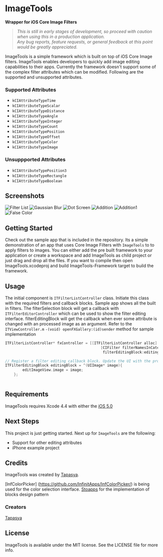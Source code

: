 # ImageTools
**Wrapper for iOS Core Image Filters**

> _This is still in early stages of development, so proceed with caution when using this in a production application.  
> Any bug reports, feature requests, or general feedback at this point would be greatly appreciated._

ImageTools is a simple framework which is built on top of iOS Core Image filters. ImageTools enables developers to quickly add image editing capabilities to their apps. 
Currently the framework doesn't support some of the complex filter attributes which can be modified. Following are the supported and unsupported attributes. 

### Supported Attributes
- `kCIAttributeTypeTime`
- `kCIAttributeTypeScalar` 
- `kCIAttributeTypeDistance`
- `kCIAttributeTypeAngle`
- `kCIAttributeTypeInteger`
- `kCIAttributeTypeCount`
- `kCIAttributeTypePosition`
- `kCIAttributeTypeOffset`
- `kCIAttributeTypeColor`
- `kCIAttributeTypeImage`

### Unsuppported Attributes
- `kCIAttributeTypePosition3`
- `kCIAttributeTypeRectangle`
- `kCIAttributeTypeBoolean`

## Screenshots
![Filter List](https://github.com/tapasya/ImageTools/raw/master/screenshots/filterlist.png)
![Gaussian Blur](https://github.com/tapasya/ImageTools/raw/master/screenshots/gaussianblur.png)
![Dot Screen](https://github.com/tapasya/ImageTools/raw/master/screenshots/dotscreen.png)
![Addition](https://github.com/tapasya/ImageTools/raw/master/screenshots/addition.png)
![Addition1](https://github.com/tapasya/ImageTools/raw/master/screenshots/addition1.png)
![False Color](https://github.com/tapasya/ImageTools/raw/master/screenshots/falsecolor.png)


## Getting Started

Check out the sample app that is included in the repository. Its a simple demonstration of an app that uses Core Image Filters with `ImageTools` to to apply filters to images.
You can either add the pre built framework to your application or create a workspace and add ImageTools as child project or just drag and drop all the files. If you want to compile then open ImageTools.xcodeproj and build ImageTools-Framework target to build the framework.

## Usage

The initial component is `ITFilterListController` class. Initiate this class with the required filters and callback blocks. Sample app shows all the built in filters. The filterSelection block will get a callback with `ITFilterEditorController`  which can be used to show the filter editing interface. 
filterEditingBlock will get the callback when ever some attribute is changed with an processed image as an argument.  Refer to the `ITViewController.m`  `-(void) openFXGallery:(id)sender` method for sample implementation

``` objective-c
ITFilterListController* fxController = [[ITFilterListController alloc] initWithFilters:[NSMutableArray arrayWithArray:
											[CIFilter filterNamesInCategory:kCICategoryBuiltIn]] filterSelectionBlock:callbackBlock
											 filterEditingBlock:editingBlock];

// Register a filter editing callback block. Update the UI with the processed image											 
ITFilterEditingBlock editingBlock = ^(UIImage* image){
        editImageView.image = image;
    };											 
    
```


## Requirements

ImageTools requires Xcode 4.4 with either the [iOS 5.0](http://developer.apple.com/library/ios/#releasenotes/General/WhatsNewIniPhoneOS/Articles/iOS5.html) 

## Next Steps

This project is just getting started. Next up for `ImageTools` are the following:

- Support for other editing attributes
- iPhone example project

## Credits

ImageTools was created by [Tapasya](https://github.com/tapasya/).

 [InfColorPicker] (https://github.com/InfinitApps/InfColorPicker/) is being used for the color selection interface.
 [Stoapps](http://github.com/stoapps) for the implementation of blocks design pattern

### Creators

[Tapasya](http://github.com/tapasya)  


## License

ImageTools is available under the MIT license. See the LICENSE file for more info.
